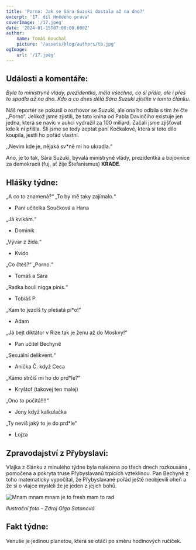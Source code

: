 ```yaml
---
title: 'Porno: Jak se Sára Suzuki dostala až na dno?'
excerpt: '17. díl Hnědého práva'
coverImage: '/17.jpeg'
date: '2024-01-15T07:00:00.000Z'
author:
    name: Tomáš Bouchal
    picture: '/assets/blog/authors/tb.jpg'
ogImage:
    url: '/17.jpeg'
---
```

## **Události a komentáře:**

_Byla to ministryně vlády, prezidentka, měla všechno, co si přála, ale i přes to
spadla až na dno. Kdo a co dnes dělá Sára Suzuki zjistíte v tomto článku._

Náš reportér se pokusil o rozhovor se Suzuki, ale ona ho odbila s tím že čte
,,Porno“. Jelikož jsme zjistili, že tato kniha od Pabla Davinčiho existuje jen
jedna, která se navíc v aukci vydražil za 100 miliard. Začali jsme zjišťovat
kde k ní přišla. Šli jsme se tedy zeptat paní Kočkalové, která si toto dílo
koupila, jestli ho pořád vlastní.

,,Nevim kde je, nějaká sv*ně mi ho ukradla.“

Ano, je to tak, Sára Suzuki, bývalá ministryně vlády, prezidentka a bojovnice
za demokracii (fuj, ať žije Štefanismus) **KRADE**.

## **Hlášky týdne:**

„A co to znamená?“ „To by mě taky zajímalo.“

- Paní učitelka Součková a Hana

„Já kvíkám.“

- Dominik

„Vývar z žida.“

- Kvido

„Co čteš?“ „Porno.“

- Tomáš a Sára

„Radka boulí nigga pínis.“

- Tobiáš P.

„Kam to jezdíš ty plešatá pí*o!“

- Adam


„Já bejt diktátor v Rize tak je ženu až do Moskvy!“

- Pan učitel Bechyně

„Sexuální delikvent.“

- Anička Č. když Ceca

„Kámo strčíš mi ho do prd*le?“

- Kryštof (takovej ten malej)

„Ono to počítá!!!!“

- Jony když kalkulačka

„Ty nevíš jaký to je do prd*le“

- Lojza

## **Zpravodajství z Přybyslavi:**

Vlajka z článku z minulého týdne byla nalezena po třech dnech rozkousána ,
pomočena a pokryta truse Přybyslavanů trpících vzteklinou. Pan Bechyně
z toho matematicky vypočítal, že Přybyslavané pořád ještě neobjevili oheň a
že si o vlajce mysleli že je jeden z jejich bohů.

![Mnam mnam mnam je to fresh mam to rad](../ilufot17.png)

*Ilustrační foto - Zdroj Olga Satanová*

## **Fakt týdne:**

Venuše je jedinou planetou, která se otáčí po směru hodinových ručiček.